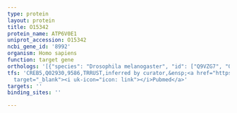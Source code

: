 ```yaml
---
type: protein
layout: protein
title: O15342
protein_name: ATP6V0E1
uniprot_accession: O15342
ncbi_gene_id: '8992'
organism: Homo sapiens
function: target gene
orthologs: '[{"species": "Drosophila melanogaster", "id": ["Q9VZG7", "Q9VP18", "Q9VEQ6"]}, {"species": "Caenorhabditis elegans", "id": ["Q20591"]}, {"species": "Mus musculus", "id": ["Q9CQD8"]}, {"species": "Rattus norvegicus", "id": ["Q794C0"]}]'
tfs: 'CREB5,Q02930,9586,TRRUST,inferred by curator,&ensp;<a href="https://www.ncbi.nlm.nih.gov/pubmed/?term=21132541%5Buid%5D+OR+29087512%5Buid%5D"
  target="_blank"><i uk-icon="icon: link"></i>Pubmed</a>'
targets: ''
binding_sites: ''

---
```

